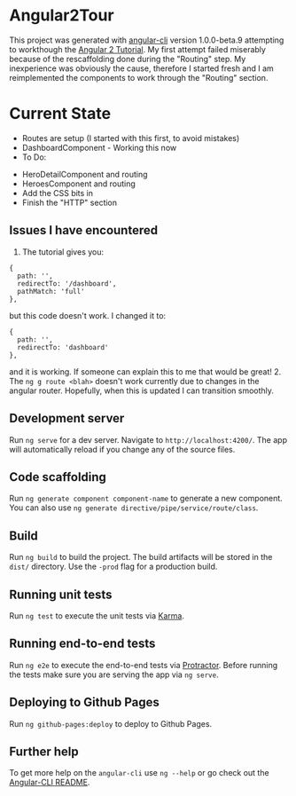 # Angular2Tour

This project was generated with
[angular-cli](https://github.com/angular/angular-cli) version 1.0.0-beta.9
attempting to workthough the [Angular 2
Tutorial](https://angular.io/docs/ts/latest/tutorial/). My first attempt failed
miserably because of the rescaffolding done during the "Routing" step. My
inexperience was obviously the cause, therefore I started fresh and I am
reimplemented the components to work through the "Routing" section.

# Current State

* Routes are setup (I started with this first, to avoid mistakes)
* DashboardComponent - Working this now
* To Do:
 - HeroDetailComponent and routing
 - HeroesComponent and routing
 - Add the CSS bits in
 - Finish the "HTTP" section

## Issues I have encountered

1. The tutorial gives you:
```
{
  path: '',
  redirectTo: '/dashboard',
  pathMatch: 'full'
},
```
but this code doesn't work. I changed it to:
```
{
  path: '',
  redirectTo: 'dashboard'
},
```
and it is working. If someone can explain this to me that would be great!
2. The `ng g route <blah>` doesn't work currently due to changes in the angular
router. Hopefully, when this is updated I can transition smoothly. 

## Development server
Run `ng serve` for a dev server. Navigate to `http://localhost:4200/`. The app
will automatically reload if you change any of the source files.

## Code scaffolding

Run `ng generate component component-name` to generate a new component. You can
also use `ng generate directive/pipe/service/route/class`.

## Build

Run `ng build` to build the project. The build artifacts will be stored in the
`dist/` directory. Use the `-prod` flag for a production build.

## Running unit tests

Run `ng test` to execute the unit tests via
[Karma](https://karma-runner.github.io).

## Running end-to-end tests

Run `ng e2e` to execute the end-to-end tests via
[Protractor](http://www.protractortest.org/).  Before running the tests make
sure you are serving the app via `ng serve`.

## Deploying to Github Pages

Run `ng github-pages:deploy` to deploy to Github Pages.

## Further help

To get more help on the `angular-cli` use `ng --help` or go check out the
[Angular-CLI
README](https://github.com/angular/angular-cli/blob/master/README.md).
